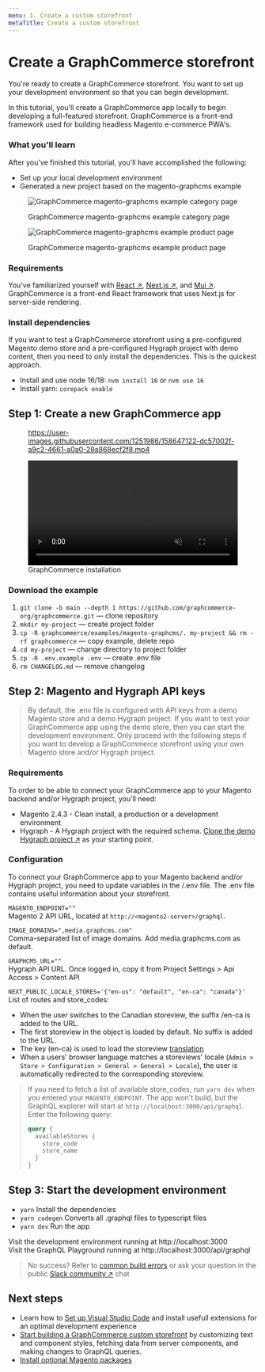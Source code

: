 ```yaml
---
menu: 1. Create a custom storefront
metaTitle: Create a custom storefront
---
```


# Create a GraphCommerce storefront

You're ready to create a GraphCommerce storefront. You want to set up your
development environment so that you can begin development.

In this tutorial, you'll create a GraphCommerce app locally to begin developing
a full-featured storefront. GraphCommerce is a front-end framework used for
building headless Magento e-commerce PWA's.

### What you'll learn

After you've finished this tutorial, you'll have accomplished the following:

- Set up your local development environment
- Generated a new project based on the magento-graphcms example

<figure>

![GraphCommerce magento-graphcms example category page](https://user-images.githubusercontent.com/1251986/157831693-7ef3a2fb-779c-406e-8dd6-b984135ec58c.png)

 <figcaption>GraphCommerce magento-graphcms example category page</figcaption>
</figure>

<figure>

![GraphCommerce magento-graphcms example product page](https://user-images.githubusercontent.com/1251986/157831746-461cd0cf-8671-4780-bafc-ae853f3f93da.png)

 <figcaption>GraphCommerce magento-graphcms example product page</figcaption>
</figure>

### Requirements

You've familiarized yourself with
[React ↗](https://reactjs.org/docs/getting-started.html),
[Next.js ↗](https://nextjs.org/docs/getting-started), and
[Mui ↗](https://mui.com/material-ui/getting-started/overview/). GraphCommerce is
a front-end React framework that uses Next.js for server-side rendering.

### Install dependencies

If you want to test a GraphCommerce storefront using a pre-configured Magento
demo store and a pre-configured Hygraph project with demo content, then you need
to only install the dependencies. This is the quickest approach.

- Install and use node 16/18: `nvm install 16` or `nvm use 16`
- Install yarn: `corepack enable`

## Step 1: Create a new GraphCommerce app

<figure>

https://user-images.githubusercontent.com/1251986/158647122-dc57002f-a9c2-4661-a0a0-28a868ecf2f8.mp4

<video width="100%" controls autoPlay loop muted playsInline>
<source src="https://user-images.githubusercontent.com/1251986/158647122-dc57002f-a9c2-4661-a0a0-28a868ecf2f8.mp4" type="video/mp4"/>
</video>

  <figcaption>GraphCommerce installation</figcaption>
</figure>

### Download the example

1. `git clone -b main --depth 1 https://github.com/graphcommerce-org/graphcommerce.git`
   — clone repository
2. `mkdir my-project` — create project folder
3. `cp -R graphcommerce/examples/magento-graphcms/. my-project && rm -rf graphcommerce`
   — copy example, delete repo
4. `cd my-project` — change directory to project folder
5. `cp -R .env.example .env` — create .env file
6. `rm CHANGELOG.md` — remove changelog

## Step 2: Magento and Hygraph API keys

> By default, the .env file is configured with API keys from a demo Magento
> store and a demo Hygraph project. If you want to test your GraphCommerce app
> using the demo store, then you can start the development environment. Only
> proceed with the following steps if you want to develop a GraphCommerce
> storefront using your own Magento store and/or Hygraph project.

### Requirements

To order to be able to connect your GraphCommerce app to your Magento backend
and/or Hygraph project, you'll need:

- Magento 2.4.3 - Clean install, a production or a development environment
- Hygraph - A Hygraph project with the required schema.
  [Clone the demo Hygraph project ↗](https://app.graphcms.com/clone/caddaa93cfa9436a9e76ae9c0F34d257)
  as your starting point.

### Configuration

To connect your GraphCommerce app to your Magento backend and/or Hygraph
project, you need to update variables in the /.env file. The .env file contains
useful information about your storefront.

`MAGENTO_ENDPOINT=""`  
Magento 2 API URL, located at `http://<magento2-server>/graphql`.

`IMAGE_DOMAINS=",media.graphcms.com"`  
Comma-separated list of image domains. Add media.graphcms.com as default.

`GRAPHCMS_URL=""`  
Hygraph API URL. Once logged in, copy it from Project Settings > Api Access >
Content API

`NEXT_PUBLIC_LOCALE_STORES='{"en-us": "default", "en-ca": "canada"}'`  
List of routes and store_codes:

- When the user switches to the Canadian storeview, the suffix /en-ca is added
  to the URL.
- The first storeview in the object is loaded by default. No suffix is added to
  the URL.
- The key (en-ca) is used to load the storeview
  [translation](../framework/translations.md)
- When a users' browser language matches a storeviews' locale
  (`Admin > Store > Configuration > General > General > Locale`), the user is
  automatically redirected to the corresponding storeview.

> If you need to fetch a list of available store_codes, run `yarn dev` when you
> entered your `MAGENTO_ENDPOINT`. The app won't build, but the GraphQL explorer
> will start at `http://localhost:3000/api/graphql`. Enter the following query:
>
> ```graphql {3-4}
> query {
>   availableStores {
>     store_code
>     store_name
>   }
> }
> ```

## Step 3: Start the development environment

- `yarn` Install the dependencies
- `yarn codegen` Converts all .graphql files to typescript files
- `yarn dev` Run the app

Visit the development environment running at http://localhost:3000  
Visit the GraphQL Playground running at http://localhost:3000/api/graphql

> No success? Refer to [common build errors](../framework/troubleshooting.md) or
> ask your question in the public
> [Slack community ↗](https://join.slack.com/t/graphcommerce/shared_invite/zt-11rmgq1ad-F~0daNtKcSvtcC4eQRzjeQ)
> chat

## Next steps

- Learn how to [Set up Visual Studio Code](../getting-started/vscode.md) and
  install usefull extensions for an optimal development experience
- [Start building a GraphCommerce custom storefront](../getting-started/start-building.md)
  by customizing text and component styles, fetching data from server
  components, and making changes to GraphQL queries.
- [Install optional Magento packages](../magento/readme.md)
